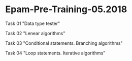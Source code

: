 # Epam-Pre-Training-05.2018

Task 01 "Data type tester"

Task 02 "Lenear algorithms"

Task 03 "Conditional statements. Branching algorithms"

Task 04 "Loop statements. Iterative algorithms"
